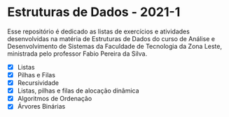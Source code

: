 # Estruturas de Dados - 2021-1

Esse repositório é dedicado as listas de exercícios e atividades desenvolvidas na matéria de Estruturas de Dados do curso de Análise e Desenvolvimento de Sistemas da Faculdade de Tecnologia da Zona Leste, ministrada pelo professor Fabio Pereira da Silva.

 - [x] Listas
 - [x] Pilhas e Filas
 - [x] Recursividade
 - [x] Listas, pilhas e filas de alocação dinâmica
 - [x] Algoritmos de Ordenação
 - [x] Árvores Binárias